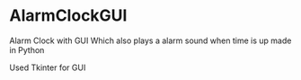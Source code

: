 # AlarmClockGUI

Alarm Clock with GUI Which also plays a alarm sound when time is up made in Python 

Used Tkinter for GUI
